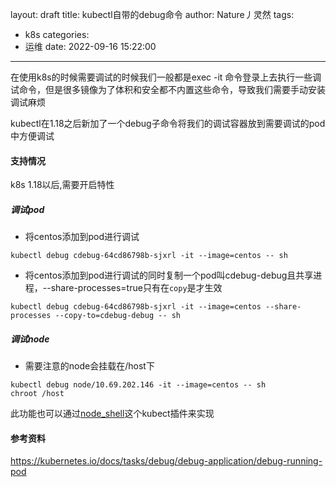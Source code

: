 layout: draft
title: kubectl自带的debug命令
author: Nature丿灵然
tags:
  - k8s
categories:
  - 运维
date: 2022-09-16 15:22:00
---
在使用k8s的时候需要调试的时候我们一般都是exec -it 命令登录上去执行一些调试命令，但是很多镜像为了体积和安全都不内置这些命令，导致我们需要手动安装调试麻烦

<!--more-->

kubectl在1.18之后新加了一个debug子命令将我们的调试容器放到需要调试的pod中方便调试

#### 支持情况

k8s 1.18以后,需要开启特性

##### 调试pod

- 将centos添加到pod进行调试

```shell
kubectl debug cdebug-64cd86798b-sjxrl -it --image=centos -- sh
```

- 将centos添加到pod进行调试的同时复制一个pod叫cdebug-debug且共享进程，--share-processes=true只有在`copy`是才生效

```shell
kubectl debug cdebug-64cd86798b-sjxrl -it --image=centos --share-processes --copy-to=cdebug-debug -- sh
```

##### 调试node

- 需要注意的node会挂载在/host下

```shell
kubectl debug node/10.69.202.146 -it --image=centos -- sh
chroot /host
```

此功能也可以通过[node_shell](https://github.com/kvaps/kubectl-node-shell)这个kubect插件来实现

#### 参考资料

<https://kubernetes.io/docs/tasks/debug/debug-application/debug-running-pod>
